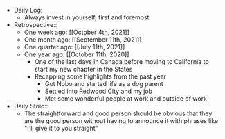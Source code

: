 - Daily Log:
    - Always invest in yourself, first and foremost
- Retrospective::
    - One week ago: [[October 4th, 2021]]
    - One month ago: [[September 11th, 2021]]
    - One quarter ago: [[July 11th, 2021]]
    - One year ago: [[October 11th, 2020]]
        - One of the last days in Canada before moving to California to start my new chapter in the States
        - Recapping some highlights from the past year
            - Got Nobo and started life as a dog parent
            - Settled into Redwood City and my job
            - Met some wonderful people at work and outside of work
- Daily Stoic::
    - The straightforward and good person should be obvious that they are the good person without having to announce it with phrases like "I'll give it to you straight"
